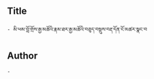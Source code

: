 ## Title
	- མི་ཕམ་བློ་གྲོས་རྒྱ་མཚོའི་རྣམ་ཐར་རྒྱ་མཚོའི་བཅུད་བསྡུས་བརྡ་དོན་ངོ་མཚར་སྣང་བ

## Author
	- 

